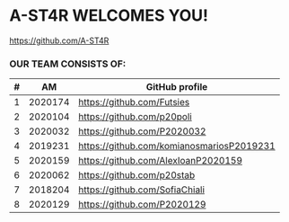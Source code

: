 # A-ST4R WELCOMES YOU!
https://github.com/A-ST4R
 
### OUR TEAM CONSISTS OF:

| # | ΑΜ | GitHub profile |
| -- | -- | -- |
| 1 | 2020174 | https://github.com/Futsies |
| 2 | 2020104 | https://github.com/p20poli |
| 3 | 2020032 | https://github.com/P2020032 |
| 4 | 2019231 | https://github.com/komianosmariosP2019231 |
| 5 | 2020159 | https://github.com/AlexIoanP2020159 |
| 6 | 2020062 | https://github.com/p20stab |
| 7 | 2018204 | https://github.com/SofiaChiali |
| 8 | 2020129 | https://github.com/P2020129 |
